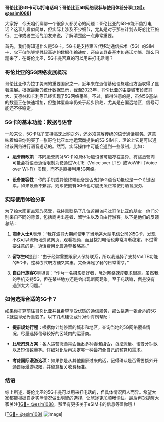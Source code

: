 **哥伦比亚5G卡可以打电话吗？哥伦比亚5G网络现状与使用体验分享[[TG💪+ @esim1088](https://t.me/s/esim1088)]**

大家好！今天咱们聊聊一个很多人都关心的问题：哥伦比亚的5G卡能不能打电话？这事儿看似简单，但实际上涉及不少细节，尤其是对于那些计划去哥伦比亚旅行、工作或者生活的朋友来说，了解清楚这一点非常重要。

首先，我们得知道什么是5G卡。5G卡是支持第五代移动通信技术（5G）的SIM卡，它不仅能够提供超高速的数据传输速度，还应该具备基本的通话功能。那么问题来了，在哥伦比亚，5G卡是否真的可以用来打电话呢？

### 哥伦比亚的5G网络发展概况

哥伦比亚作为拉丁美洲的重要国家之一，近年来在通信基础设施建设方面取得了显著进展。根据最新的统计数据显示，截至2023年，哥伦比亚的主要城市如波哥大、麦德林和卡利等已经实现了5G网络覆盖。不过，值得注意的是，虽然5G基站的数量正在快速增加，但整体覆盖率仍处于起步阶段，尤其是在偏远地区，信号可能还不够稳定。

### 5G卡的基本功能：数据与语音

一般来说，5G卡除了支持高速上网之外，还必须兼容传统的语音通话服务。这意味着如果你购买了一张哥伦比亚本地运营商提供的5G SIM卡，理论上它是可以通过该网络进行语音通话的。然而，实际操作中可能会遇到一些限制，比如：

- **运营商政策**：不同运营商对5G卡的具体功能设置可能存在差异。有些运营商可能会将语音通话限制为仅通过VoLTE（Voice over LTE）或VoWiFi（Voice over Wi-Fi）实现，而不是直接利用5G网络。
  
- **设备兼容性**：你的手机或其他终端设备是否支持5G语音功能也是一个关键因素。如果设备不兼容，则即使拥有5G卡也可能无法正常使用语音服务。

### 实际使用体验分享

为了给大家更直观的感受，我特意联系了几位近期访问过哥伦比亚的朋友，他们分别来自不同的背景，包括商务出差者、留学生以及自由行游客。以下是他们的反馈总结：

1. **商务人士A**表示：“我在波哥大期间使用了当地某大型电信公司的5G卡，发现不仅可以流畅地浏览网页、观看视频，而且拨打电话也非常清晰稳定。不过需要注意的是，通话费用比普通套餐略高。”

2. **留学生B**提到：“由于经常需要跟家人保持联系，所以我选择了支持VoLTE功能的5G卡。这种方式既方便又实惠，完全满足了我的日常需求。”

3. **自由行旅客C**则坦言：“作为一名摄影爱好者，我对网络速度要求很高。虽然我的手机支持5G，但在某些地方还是会出现断网现象。至于电话嘛，倒是没有遇到太大问题。”

### 如何选择合适的5G卡？

如果你打算前往哥伦比亚并且希望享受优质的通信服务，那么挑选一张合适的5G卡就显得尤为重要了。以下几点建议或许对你有所帮助：

- **提前规划行程**：根据你计划停留的城市和地区，查询当地的5G网络覆盖情况，尽量选择信号较好的区域内的运营商。
  
- **比较资费方案**：各大运营商通常会推出多种套餐组合，包括流量、语音分钟数以及短信数量等。仔细对比后再决定哪一种最符合自己的预算和需求。

- **考虑国际漫游选项**：如果你是从其他国家过来的话，记得确认是否需要额外开通国际漫游权限，并留意相关收费标准。

### 结语

综上所述，哥伦比亚的5G卡是可以用来打电话的，但具体情况因人而异。希望大家都能根据自身实际情况做出明智的选择，让旅途更加顺畅愉快。最后再次提醒大家关注[TG💪+ @esim1088](https://t.me/s/esim1088)，那里有更多关于eSIM卡的信息等着你哦！

[[TG💪+ @esim1088](https://t.me/s/esim1088) ![Image](https://i.postimg.cc/4NQfJmqS/Snipaste-2025-05-13-00-14-12.png)]